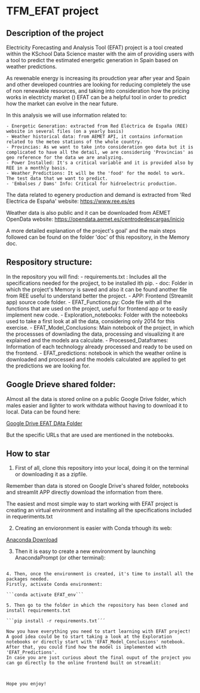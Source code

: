 # TFM_EFAT project

## Description of the project

Electricity Forecasting and Analysis Tool (EFAT) project is a tool created within the KSchool Data Science master with the aim of providing users with a tool to predict the estimated energetic generation in Spain based on weather predictions. 

As rewenable energy is increasing its proudction year after year and Spain and other developed countries are looking for reducing completely the use of non renewable resources, and taking into consideration how the pricing works in electricty market () EFAT can be a helpful tool in order to predict how the market can evolve in the near future.

In this analysis we will use information related to:

    - Energetic Generation: extracted from Red Eléctrica de España (REE) website in several files (on a yearly basis)
    - Weather historical data: from AEMET API, it contains information related to the meteo stations of the whole country.
    - Provincias: As we want to take into consideration geo data but it is complicated to have all the detail, we are considering 'Provincias' as geo reference for the data we are analyzing.
    - Power Installed: It's a critical variable and it is provided also by REE in a monthly basis.
    - Weather_Predictions: It will be the 'food' for the model to work. The test data that we want to predict.
    - 'Embalses / Dams' Info: Critical for hidroelectric production.

The data related to egenery production and demand is extracted from 'Red Electrica de España' website: https://www.ree.es/es

Weather data is also public and it can be downloaded from AEMET OpenData website: https://opendata.aemet.es/centrodedescargas/inicio

A more detailed explanation of the project's goal' and the main steps followed can be found on the folder 'doc' of this repository, in the Memory doc.

## Respository structure:

In the repository you will find:
    - requirements.txt : Includes all the specifications needed for the projject, to be installed ith pip.
    - doc: Folder in which the project's Memory is saved and also it can be found another file from REE useful to understand better the project.
    - APP: Frontend (Streamlit app) source code folder.
    - EFAT_Functions.py: Code file with all the functions that are used on the project, useful for frontend app or to easily implement new code. 
    - Exploration_notebooks: Folder with the noteeboks used to take a first look at all the data, considering only 2014 for this exercise.
    - EFAT_Model_Conclusions: Main notebook of the project, in which the processses of downlading the data, processing and visualizing it are explained and the models ara calculate.
    - Processed_Dataframes: Information of each technology already processed and ready to be used on the frontend.
    - EFAT_predictions: notebook in which the weather online is downloaded and processed and the models calculated are applied to get the predictions we are looking for.

## Google Drieve shared folder:

Almost all the data is stored online on a public Google Drive folder, which males easier and lighter to work withdata without having to download it to local.
Data can be found here:

[Google Drive EFAT DAta Folder](https://drive.google.com/drive/folders/1Y36_4Z-JY7Ig6lpNZeMfToooRL12pdvo?usp=drive_link)

But the specific URLs that are used are mentioned in the notebooks.

## How to star

1. First of all, clone this repository into your local, doing it on the terminal or downloading it as a zipfile.

Remember than data is stored on Google Drive's shared folder, notebooks and streamlit APP directly download the information from there.

The easiest and most simple way to start working with EFAT project is creating an virtual environment and installing all the specifications included in requeriments.txt

2. Creating an envioronment is easier with Conda trhough its web:

[Anaconda Download](https://www.anaconda.com/download)

3. Then it is easy to create a new environment by launching AnacondaPrompt (or other terminal):

```conda env create --name EFAT_env python=3.8.11´´´

4. Then, once the environment is created, it's time to install all the packages needed.
Firstly, activate Conda environment:

```conda activate EFAT_env```

5. Then go to the folder in which the repository has been cloned and install requirements.txt

```pip install -r requirements.txt´´´

Now you have everything you need to start learning with EFAT project!
A good idea could be to start taking a look at the Exploration notebooks or directly start with 'EFAT_Model_Conclusions' notebook. After that, you could find how the model is implemented with 'EFAT_Predictions'.
In case you are just curious about the final ouput of the project you can go directly to the online frontend built on streamlit:



Hope you enjoy!



